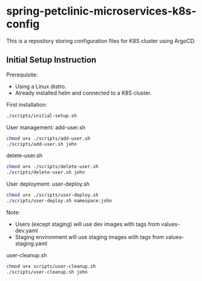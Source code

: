 # spring-petclinic-microservices-k8s-config

This is a repository storing configuration files for K8S cluster using ArgoCD.

## Initial Setup Instruction
Prerequisite: 
- Using a Linux distro.
- Already installed helm and connected to a K8S cluster.

First installation:
```bash
./scripts/initial-setup.sh
```

User management: 
add-user.sh
```bash
chmod u+x ./scripts/add-user.sh
./scripts/add-user.sh john
```

delete-user.sh
```bash
chmod u+x ./scripts/delete-user.sh
./scripts/delete-user.sh john
```

User deployment:
user-deploy.sh
```bash
chmod u+x ./scripts/user-deploy.sh
./scripts/user-deploy.sh namespace:john
```
Note: 
- Users (except staging) will use dev images with tags from values-dev.yaml
- Staging environment will use staging images with tags from values-staging.yaml

user-cleanup.sh
```bash
chmod u+x scripts/user-cleanup.sh
./scripts/user-cleanup.sh john
```